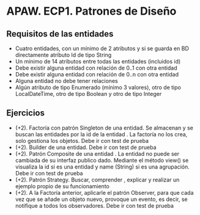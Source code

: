# APAW. ECP1. Patrones de Diseño

## Requisitos de las entidades

- Cuatro entidades, con un mínimo de 2 atributos y si se guarda en BD directamente atributo Id de tipo String
- Un mínimo de 14 atributos entre todas las entidades (incluidos id)
- Debe existir alguna entidad con relación de 0..1 con otra entidad
- Debe existir alguna entidad con relación de 0..n con otra entidad
- Alguna entidad no debe tener relaciones
- Algún atributo de tipo  Enumerado (mínimo 3 valores), otro de tipo LocalDateTime, otro de tipo Boolean y otro de tipo Integer

## Ejercicios

- (+2). Factoría con patrón Singleton de una entidad. Se almacenan y se buscan las entidades por la id de la entidad . La factoría no los crea, solo gestiona los objetos. Debe ir con test de prueba
- (+2). Builder de una entidad. Debe ir con test de prueba
- (+2). Patrón Composite de una entidad . La entidad no puede ser cambiada de su interfaz publico dado. Mediante el método view() se visualiza la id si es una entidad y name (String) si es una agrupación. Debe ir con test de prueba
- (+2). Patrón Strategy. Buscar, comprender , explicar y realizar un ejemplo propio de su funcionamiento
- (+2). A la Factoría anterior,  aplicarle el patrón Observer, para que cada vez que se añade un objeto nuevo, provoque un evento, es decir, se notifique a todos los observadores.  Debe ir con test de prueba
